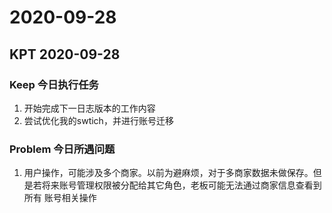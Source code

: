 # 2020-09-28

## KPT 2020-09-28

### Keep 今日执行任务

1. 开始完成下一日志版本的工作内容
2. 尝试优化我的swtich，并进行账号迁移

### Problem 今日所遇问题

1. 用户操作，可能涉及多个商家。以前为避麻烦，对于多商家数据未做保存。但是若将来账号管理权限被分配给其它角色，老板可能无法通过商家信息查看到所有 账号相关操作 
